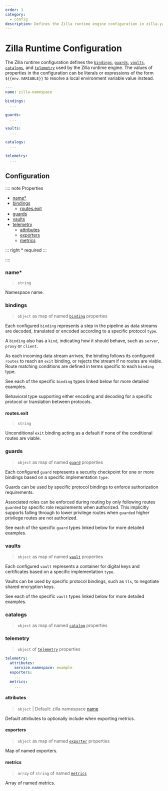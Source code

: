 ```yaml
---
order: 1
category:
  - config
description: Defines the Zilla runtime engine configuration in zilla.yaml
---
```


# Zilla Runtime Configuration

The Zilla runtime configuration defines the [`bindings`](#bindings), [`guards`](#guards), [`vaults`](#vaults), [`catalogs`](#catalogs), and [`telemetry`](#telemetry) used by the Zilla runtime engine. The values of properties in the configuration can be literals or expressions of the form `${{env.VARIABLE}}` to resolve a local environment variable value instead.

```yaml {2}
---
name: zilla-namespace

bindings:
  ...

guards:
  ...

vaults:
  ...

catalogs:
  ...

telemetry:
  ...
```
## Configuration

:::: note Properties

- [name\*](#name)
- [bindings](#bindings)
  - [routes.exit](#routes-exit)
- [guards](#guards)
- [vaults](#vaults)
- [telemetry](#telemetry)
  - [attributes](#attributes)
  - [exporters](#exporters)
  - [metrics](#metrics)

::: right
\* required
:::

::::

### name\*

> `string`

Namespace name.

### bindings

> `object` as map of named [`binding`](./bindings/) properties

Each configured `binding` represents a step in the pipeline as data streams are decoded, translated or encoded according to a specific protocol `type`.

A `binding` also has a `kind`, indicating how it should behave, such as `server`, `proxy` or `client`.

As each incoming data stream arrives, the binding follows its configured `routes` to reach an `exit` binding, or rejects the stream if no routes are viable. Route matching conditions are defined in terms specific to each `binding` type.

See each of the specific `binding` types linked below for more detailed examples.

Behavioral type supporting either encoding and decoding for a specific protocol or translation between protocols.

#### routes.exit
<!-- TODO move to individual reference docs -->

> `string`

Unconditional `exit` binding acting as a default if none of the conditional routes are viable.

### guards

> `object` as map of named [`guard`](./guards/) properties

Each configured `guard` represents a security checkpoint for one or more bindings based on a specific implementation `type`.

Guards can be used by specific protocol bindings to enforce authorization requirements.

Associated roles can be enforced during routing by only following routes `guarded` by specific role requirements when authorized. This implicitly supports falling through to lower privilege routes when `guarded` higher privilege routes are not authorized.

See each of the specific `guard` types linked below for more detailed examples.

### vaults

> `object` as map of named [`vault`](./vaults/) properties

Each configured `vault` represents a container for digital keys and certificates based on a specific implementation `type`.

Vaults can be used by specific protocol bindings, such as `tls`, to negotiate shared encryption keys.

See each of the specific `vault` types linked below for more detailed examples.

### catalogs

> `object` as map of named [`catalog`](./catalogs/) properties

### telemetry

> `object` of [`telemetry`](./telemetry/) properties

```yaml
telemetry:
  attributes:
    service.namespace: example
  exporters:
    ...
  metrics:
    ...
```

#### attributes

> `object` | Default: zilla namespace [name](#name)

Default attributes to optionally include when exporting metrics.

#### exporters

> `object` as map of named [`exporter`](./telemetry/exporters) properties

Map of named exporters.

#### metrics

> `array` of `string` of named [`metrics`](./telemetry/metrics/)

Array of named metrics.
